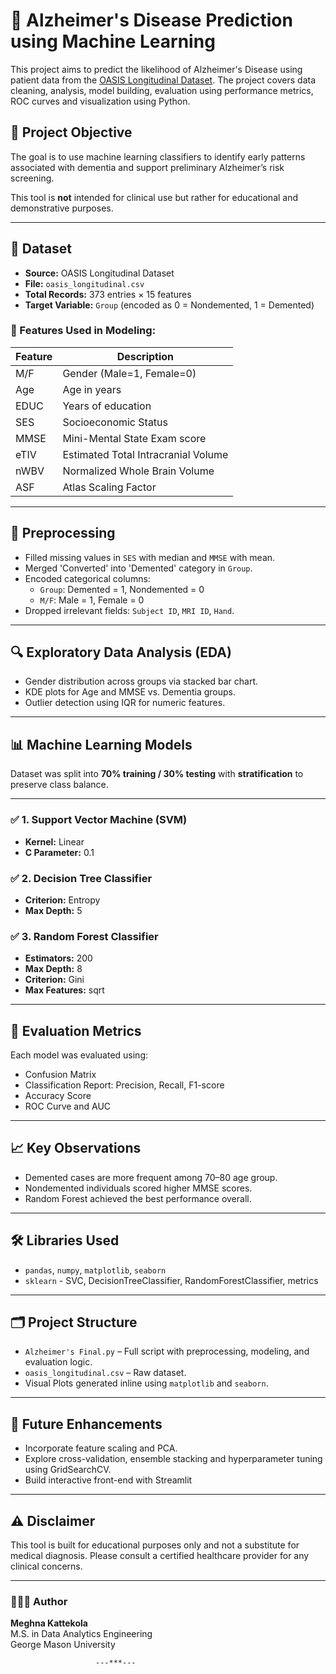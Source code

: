 # 🧠 Alzheimer's Disease Prediction using Machine Learning

This project aims to predict the likelihood of Alzheimer's Disease using patient data from the [OASIS Longitudinal Dataset](https://www.oasis-brains.org/). The project covers data cleaning, analysis, model building, evaluation using performance metrics, ROC  curves and visualization using Python.

## 📝 Project Objective
The goal is to use machine learning classifiers to identify early patterns associated with dementia and support preliminary Alzheimer’s risk screening.

This tool is **not** intended for clinical use but rather for educational and demonstrative purposes.

---

## 📁 Dataset
- **Source:** OASIS Longitudinal Dataset
- **File:** `oasis_longitudinal.csv`
- **Total Records:** 373 entries × 15 features
- **Target Variable:** `Group` (encoded as 0 = Nondemented, 1 = Demented)

### 📌 Features Used in Modeling:
| Feature | Description |
|---------|-------------|
| M/F     | Gender (Male=1, Female=0) |
| Age     | Age in years |
| EDUC    | Years of education |
| SES     | Socioeconomic Status |
| MMSE    | Mini-Mental State Exam score |
| eTIV    | Estimated Total Intracranial Volume |
| nWBV    | Normalized Whole Brain Volume |
| ASF     | Atlas Scaling Factor |

---

## 🧹 Preprocessing
- Filled missing values in `SES` with median and `MMSE` with mean.
- Merged 'Converted' into 'Demented' category in `Group`.
- Encoded categorical columns: 
  - `Group`: Demented = 1, Nondemented = 0
  - `M/F`: Male = 1, Female = 0
- Dropped irrelevant fields: `Subject ID`, `MRI ID`, `Hand`.

---

## 🔍 Exploratory Data Analysis (EDA)
- Gender distribution across groups via stacked bar chart.
- KDE plots for Age and MMSE vs. Dementia groups.
- Outlier detection using IQR for numeric features.

---

## 📊 Machine Learning Models

Dataset was split into **70% training / 30% testing** with **stratification** to preserve class balance.

---

### ✅ 1. Support Vector Machine (SVM)
- **Kernel:** Linear
- **C Parameter:** 0.1

### ✅ 2. Decision Tree Classifier
- **Criterion:** Entropy
- **Max Depth:** 5

### ✅ 3. Random Forest Classifier
- **Estimators:** 200
- **Max Depth:** 8
- **Criterion:** Gini
- **Max Features:** sqrt

---

## 🧪 Evaluation Metrics
Each model was evaluated using:
- Confusion Matrix
- Classification Report: Precision, Recall, F1-score
- Accuracy Score
- ROC Curve and AUC

---

## 📈 Key Observations
- Demented cases are more frequent among 70–80 age group.
- Nondemented individuals scored higher MMSE scores.
- Random Forest achieved the best performance overall.

---

## 🛠 Libraries Used
- `pandas`, `numpy`, `matplotlib`, `seaborn`
- `sklearn` - SVC, DecisionTreeClassifier, RandomForestClassifier, metrics

---

## 🗂 Project Structure
- `Alzheimer's Final.py` – Full script with preprocessing, modeling, and evaluation logic.
- `oasis_longitudinal.csv` – Raw dataset.
- Visual Plots generated inline using `matplotlib` and `seaborn`.

---

## 🚀 Future Enhancements
- Incorporate feature scaling and PCA.
- Explore cross-validation, ensemble stacking and hyperparameter tuning using GridSearchCV.
- Build interactive front-end with Streamlit

---

## ⚠️ Disclaimer
This tool is built for educational purposes only and not a substitute for medical diagnosis. Please consult a certified healthcare provider for any clinical concerns.

---

### 👩‍💻📌 Author
**Meghna Kattekola**  
M.S. in Data Analytics Engineering  
George Mason University

                       ---***---

